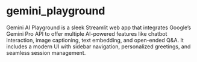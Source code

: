 # gemini_playground
Gemini AI Playground is a sleek Streamlit web app that integrates Google’s Gemini Pro API to offer multiple AI-powered features like chatbot interaction, image captioning, text embedding, and open-ended Q&amp;A. It includes a modern UI with sidebar navigation, personalized greetings, and seamless session management.
